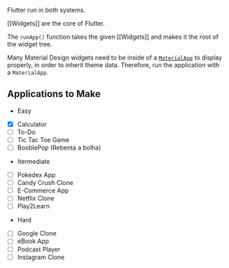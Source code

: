 Flutter run in both systems.

[[Widgets]] are the core of Flutter.

The `runApp()` function takes the given [[Widgets]] and makes it the root of the widget tree.

Many Material Design widgets need to be inside of a [`MaterialApp`](https://api.flutter.dev/flutter/material/MaterialApp-class.html) to display properly, in order to inherit theme data. Therefore, run the application with a `MaterialApp`.





## Applications to Make

- Easy
- [x] Calculator
- [ ] To-Do
- [ ] Tic Tac Toe Game
- [ ] BooblePop (Rebenta a bolha)
- Itermediate
- [ ] Pokedex App
- [ ] Candy Crush Clone
- [ ] E-Commerce App
- [ ] Netflix Clone
- [ ] Play2Learn
- Hard
- [ ] Google Clone
- [ ] eBook App
- [ ] Podcast Player
- [ ] Instagram Clone
